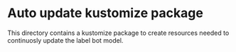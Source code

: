 # Auto update kustomize package

This directory contains a kustomize package to create resources needed to continuosly update
the label bot model.
